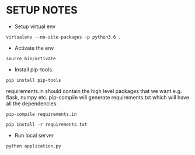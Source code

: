 # SETUP NOTES
* Setup virtual env

`virtualenv --no-site-packages -p python3.6 .`
* Activate the env

`source bin/activate`

* Install pip-tools.

`pip install pip-tools`

requirements.in should contain the high level packages that we want e.g. flask, numpy etc. pip-compile will generate requirements.txt which will have all the dependencies.

`pip-compile requirements.in` 

`pip install -r requirements.txt` 

* Run local server

`python application.py`